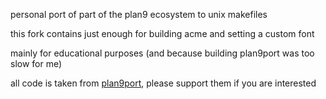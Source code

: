 personal port of part of the plan9 ecosystem to unix makefiles

this fork contains just enough for building acme and setting a custom font

mainly for educational purposes (and because building plan9port was too slow for me)

all code is taken from [plan9port](https://github.com/9fans/plan9port), please support them if you are interested
